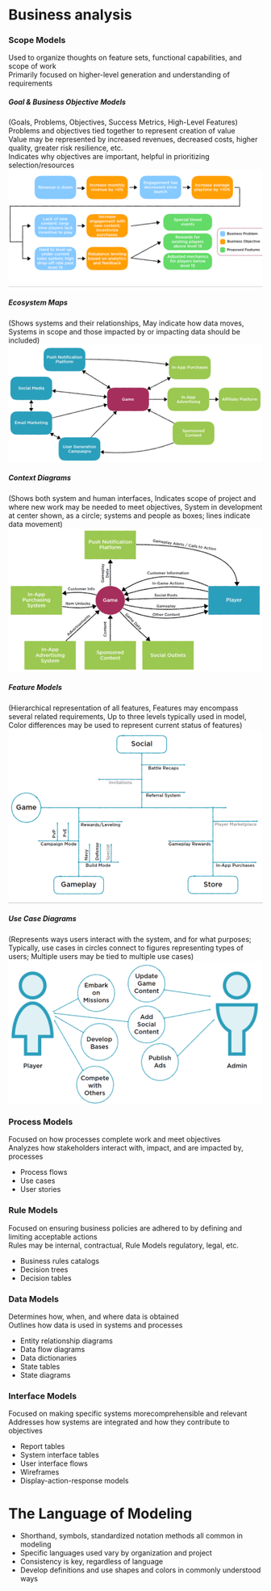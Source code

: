 # Business analysis

### Scope Models
Used to organize thoughts on feature sets, functional capabilities, and scope of work       
Primarily focused on higher-level generation and understanding of requirements
##### Goal & Business Objective Models
(Goals, Problems, Objectives, Success Metrics, High-Level Features)
Problems and objectives tied together to represent creation of value        
Value may be represented by increased revenues, decreased costs, higher quality, greater risk resilience, etc.      
Indicates why objectives are important, helpful in prioritizing selection/resources     
![](https://github.com/khdevnet/business-analysis/blob/master/src/business-analysis-scope-models-goal-and-business.png)

##### Ecosystem Maps
(Shows systems and their relationships, May indicate how data moves, Systems in scope and those impacted by or impacting data should be included)
![](https://github.com/khdevnet/business-analysis/blob/master/src/business-analysis-scope-models-eco-system-maps.png)

##### Context Diagrams
(Shows both system and human interfaces, Indicates scope of project and where new work may be needed to meet objectives, System in development at center shown, as a circle; systems and people as boxes; lines indicate data movement)
![](https://github.com/khdevnet/business-analysis/blob/master/src/business-analysis-scope-models-context-diagrams.png)

##### Feature Models
(Hierarchical representation of all features, Features may encompass several related requirements, Up to three levels typically used in model, Color differences may be used to represent current status of features)
![](https://github.com/khdevnet/business-analysis/blob/master/src/business-analysis-scope-models-feature-models.png)

##### Use Case Diagrams
(Represents ways users interact with the system, and for what purposes; Typically, use cases in circles connect to figures representing types of users; Multiple users may be tied to multiple use cases)
![](https://github.com/khdevnet/business-analysis/blob/master/src/business-analysis-scope-models-use-cases.png)

### Process Models
Focused on how processes complete work and meet objectives      
Analyzes how stakeholders interact with, impact, and are impacted by, processes
* Process flows
* Use cases
* User stories

### Rule Models
Focused on ensuring business policies are adhered to by defining and limiting acceptable actions        
Rules may be internal, contractual, Rule Models regulatory, legal, etc.
* Business rules catalogs
* Decision trees
* Decision tables

### Data Models
Determines how, when, and where data is obtained        
Outlines how data is used in systems and processes      
* Entity relationship diagrams
* Data flow diagrams
* Data dictionaries
* State tables
* State diagrams

### Interface Models
Focused on making specific systems morecomprehensible and relevant      
Addresses how systems are integrated and how they contribute to objectives
* Report tables
* System interface tables
* User interface flows
* Wireframes
* Display-action-response models

# The Language of Modeling
* Shorthand, symbols, standardized notation methods all common in modeling        
* Specific languages used vary by organization and project        
* Consistency is key, regardless of language 
* Develop definitions and use shapes and colors in commonly understood ways
